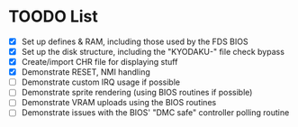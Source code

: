 # TOODO List

- [x] Set up defines & RAM, including those used by the FDS BIOS
- [x] Set up the disk structure, including the "KYODAKU-" file check bypass
- [x] Create/import CHR file for displaying stuff
- [x] Demonstrate RESET, NMI handling
- [ ] Demonstrate custom IRQ usage if possible
- [ ] Demonstrate sprite rendering (using BIOS routines if possible)
- [ ] Demonstrate VRAM uploads using the BIOS routines
- [ ] Demonstrate issues with the BIOS' "DMC safe" controller polling routine 
